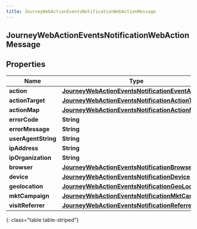 ```yaml
---
title: JourneyWebActionEventsNotificationWebActionMessage
---
```


## JourneyWebActionEventsNotificationWebActionMessage

## Properties

| Name                | Type                                                                                                                         | Description | Notes      |
| ------------------- | ---------------------------------------------------------------------------------------------------------------------------- | ----------- | ---------- |
| **action**          | <!----><!---->[**JourneyWebActionEventsNotificationEventAction**](JourneyWebActionEventsNotificationEventAction.md)<!---->   |             | [optional] |
| **actionTarget**    | <!----><!---->[**JourneyWebActionEventsNotificationActionTarget**](JourneyWebActionEventsNotificationActionTarget.md)<!----> |             | [optional] |
| **actionMap**       | <!----><!---->[**JourneyWebActionEventsNotificationActionMap**](JourneyWebActionEventsNotificationActionMap.md)<!---->       |             | [optional] |
| **errorCode**       | <!----><!---->**String**<!---->                                                                                              |             | [optional] |
| **errorMessage**    | <!----><!---->**String**<!---->                                                                                              |             | [optional] |
| **userAgentString** | <!----><!---->**String**<!---->                                                                                              |             | [optional] |
| **ipAddress**       | <!----><!---->**String**<!---->                                                                                              |             | [optional] |
| **ipOrganization**  | <!----><!---->**String**<!---->                                                                                              |             | [optional] |
| **browser**         | <!----><!---->[**JourneyWebActionEventsNotificationBrowser**](JourneyWebActionEventsNotificationBrowser.md)<!---->           |             | [optional] |
| **device**          | <!----><!---->[**JourneyWebActionEventsNotificationDevice**](JourneyWebActionEventsNotificationDevice.md)<!---->             |             | [optional] |
| **geolocation**     | <!----><!---->[**JourneyWebActionEventsNotificationGeoLocation**](JourneyWebActionEventsNotificationGeoLocation.md)<!---->   |             | [optional] |
| **mktCampaign**     | <!----><!---->[**JourneyWebActionEventsNotificationMktCampaign**](JourneyWebActionEventsNotificationMktCampaign.md)<!---->   |             | [optional] |
| **visitReferrer**   | <!----><!---->[**JourneyWebActionEventsNotificationReferrer**](JourneyWebActionEventsNotificationReferrer.md)<!---->         |             | [optional] |

{: class="table table-striped"}
